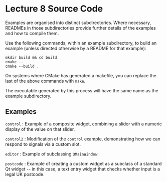 # Lecture 8 Source Code

Examples are organised into distinct subdirectories. Where necessary,
READMEs in those subdirectories provide further details of the examples
and how to compile them.

Use the following commands, within an example subdirectory, to build an
example (unless directed otherwise by a README for that example):

    mkdir build && cd build
    cmake ..
    cmake --build .

On systems where CMake has generated a makefile, you can replace the
last of the above commands with `make`.

The executable generated by this process will have the same name as the
example subdirectory.

## Examples

`control`
: Example of a composite widget, combining a slider with a numeric display
of the value on that slider.

`control2`
: Modification of the `control` example, demonstrating how we can respond
  to signals via a custom slot.

`editor`
: Example of subclassing `QMainWindow`.

`postcode`
: Example of creating a custom widget as a subclass of a standard
Qt widget -- in this case, a text entry widget that checks whether input
is a legal UK postcode.
